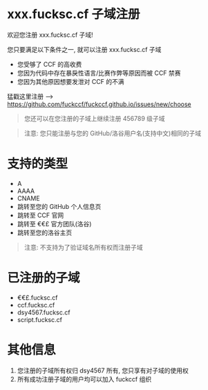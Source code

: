 # xxx.fucksc.cf 子域注册

欢迎您注册 xxx.fucksc.cf 子域!

您只要满足以下条件之一, 就可以注册 xxx.fucksc.cf 子域

- 您受够了 CCF 的高收费
- 您因为代码中存在暴戾性语言/比赛作弊等原因而被 CCF 禁赛
- 您因为其他原因想要发泄对 CCF 的不满

猛戳这里注册 --> https://github.com/fuckccf/fuckccf.github.io/issues/new/choose

> 您还可以在您注册的子域上继续注册 456789 级子域

> 注意: 您只能注册与您的 GitHub/洛谷用户名(支持中文)相同的子域

# 支持的类型

- A
- AAAA
- CNAME
- 跳转至您的 GitHub 个人信息页
- 跳转至 CCF 官网
- 跳转至 €€£ 官方团队(洛谷)
- 跳转至您的洛谷主页

> 注意: 不支持为了验证域名所有权而注册子域

# 已注册的子域

- €€£.fucksc.cf
- ccf.fucksc.cf
- dsy4567.fucksc.cf
- script.fucksc.cf

# 其他信息

1. 您注册的子域所有权归 dsy4567 所有, 您只享有对子域的使用权
2. 所有成功注册子域的用户均可以加入 fuckccf 组织
